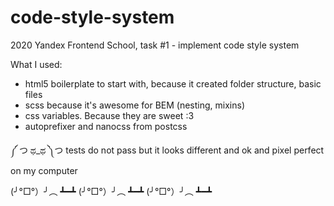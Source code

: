 # code-style-system
2020 Yandex Frontend School, task #1 - implement code style system

What I  used:
- html5 boilerplate to start with, because it created folder structure, basic files 
- scss because it's awesome for BEM (nesting, mixins)
- css variables. Because they are sweet :3
- autoprefixer and nanocss from postcss

༼ つ ಥ_ಥ ༽つ tests do not pass but it looks different and ok and pixel perfect on my computer

(╯°□°）╯︵ ┻━┻ (╯°□°）╯︵ ┻━┻ (╯°□°）╯︵ ┻━┻
